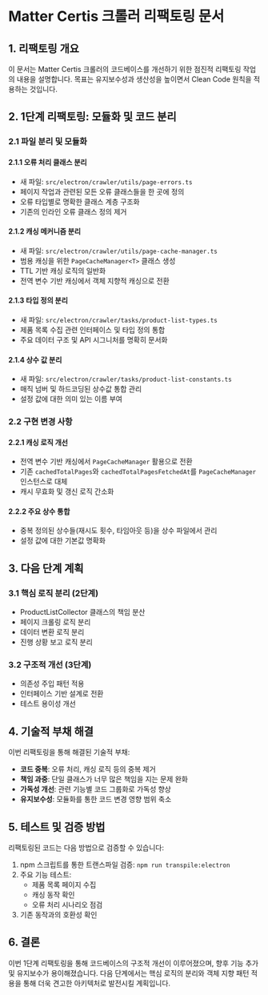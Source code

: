 # Matter Certis 크롤러 리팩토링 문서

## 1. 리팩토링 개요

이 문서는 Matter Certis 크롤러의 코드베이스를 개선하기 위한 점진적 리팩토링 작업의 내용을 설명합니다. 목표는 유지보수성과 생산성을 높이면서 Clean Code 원칙을 적용하는 것입니다.

## 2. 1단계 리팩토링: 모듈화 및 코드 분리

### 2.1 파일 분리 및 모듈화

#### 2.1.1 오류 처리 클래스 분리
- 새 파일: `src/electron/crawler/utils/page-errors.ts`
- 페이지 작업과 관련된 모든 오류 클래스들을 한 곳에 정의
- 오류 타입별로 명확한 클래스 계층 구조화
- 기존의 인라인 오류 클래스 정의 제거

#### 2.1.2 캐싱 메커니즘 분리
- 새 파일: `src/electron/crawler/utils/page-cache-manager.ts`
- 범용 캐싱을 위한 `PageCacheManager<T>` 클래스 생성
- TTL 기반 캐싱 로직의 일반화 
- 전역 변수 기반 캐싱에서 객체 지향적 캐싱으로 전환

#### 2.1.3 타입 정의 분리
- 새 파일: `src/electron/crawler/tasks/product-list-types.ts`
- 제품 목록 수집 관련 인터페이스 및 타입 정의 통합
- 주요 데이터 구조 및 API 시그니처를 명확히 문서화

#### 2.1.4 상수 값 분리
- 새 파일: `src/electron/crawler/tasks/product-list-constants.ts`
- 매직 넘버 및 하드코딩된 상수값 통합 관리
- 설정 값에 대한 의미 있는 이름 부여

### 2.2 구현 변경 사항

#### 2.2.1 캐싱 로직 개선
- 전역 변수 기반 캐싱에서 `PageCacheManager` 활용으로 전환
- 기존 `cachedTotalPages`와 `cachedTotalPagesFetchedAt`를 `PageCacheManager` 인스턴스로 대체
- 캐시 무효화 및 갱신 로직 간소화

#### 2.2.2 주요 상수 통합
- 중복 정의된 상수들(재시도 횟수, 타임아웃 등)을 상수 파일에서 관리
- 설정 값에 대한 기본값 명확화

## 3. 다음 단계 계획

### 3.1 핵심 로직 분리 (2단계)
- ProductListCollector 클래스의 책임 분산
- 페이지 크롤링 로직 분리
- 데이터 변환 로직 분리
- 진행 상황 보고 로직 분리

### 3.2 구조적 개선 (3단계)
- 의존성 주입 패턴 적용
- 인터페이스 기반 설계로 전환
- 테스트 용이성 개선

## 4. 기술적 부채 해결

이번 리팩토링을 통해 해결된 기술적 부채:

- **코드 중복**: 오류 처리, 캐싱 로직 등의 중복 제거
- **책임 과중**: 단일 클래스가 너무 많은 책임을 지는 문제 완화
- **가독성 개선**: 관련 기능별 코드 그룹화로 가독성 향상
- **유지보수성**: 모듈화를 통한 코드 변경 영향 범위 축소

## 5. 테스트 및 검증 방법

리팩토링된 코드는 다음 방법으로 검증할 수 있습니다:

1. npm 스크립트를 통한 트랜스파일 검증: `npm run transpile:electron`
2. 주요 기능 테스트:
   - 제품 목록 페이지 수집
   - 캐싱 동작 확인
   - 오류 처리 시나리오 점검
3. 기존 동작과의 호환성 확인

## 6. 결론

이번 1단계 리팩토링을 통해 코드베이스의 구조적 개선이 이루어졌으며, 향후 기능 추가 및 유지보수가 용이해졌습니다. 다음 단계에서는 핵심 로직의 분리와 객체 지향 패턴 적용을 통해 더욱 견고한 아키텍처로 발전시킬 계획입니다.
